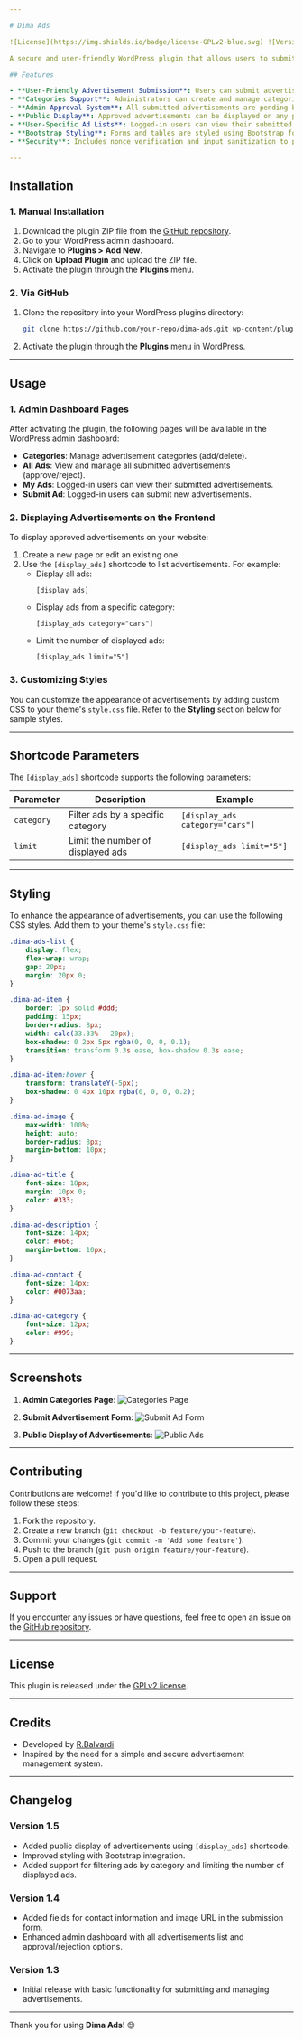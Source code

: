 ```yaml
---

# Dima Ads

![License](https://img.shields.io/badge/license-GPLv2-blue.svg) ![Version](https://img.shields.io/badge/version-1.5-green.svg)

A secure and user-friendly WordPress plugin that allows users to submit advertisements with categories, contact information, images, and descriptions. The plugin uses Bootstrap for styling and provides a seamless experience for both administrators and users.

## Features

- **User-Friendly Advertisement Submission**: Users can submit advertisements with a title, description, contact information, and an image URL.
- **Categories Support**: Administrators can create and manage categories for better organization of advertisements.
- **Admin Approval System**: All submitted advertisements are pending by default and require admin approval before being displayed publicly.
- **Public Display**: Approved advertisements can be displayed on any page or post using a shortcode (`[display_ads]`).
- **User-Specific Ad Lists**: Logged-in users can view their submitted advertisements in the WordPress dashboard.
- **Bootstrap Styling**: Forms and tables are styled using Bootstrap for a clean and modern look.
- **Security**: Includes nonce verification and input sanitization to prevent security vulnerabilities.

---
```


## Installation

### 1. Manual Installation
1. Download the plugin ZIP file from the [GitHub repository](https://github.com/your-repo/dima-ads).
2. Go to your WordPress admin dashboard.
3. Navigate to **Plugins > Add New**.
4. Click on **Upload Plugin** and upload the ZIP file.
5. Activate the plugin through the **Plugins** menu.

### 2. Via GitHub
1. Clone the repository into your WordPress plugins directory:
   ```bash
   git clone https://github.com/your-repo/dima-ads.git wp-content/plugins/dima-ads
   ```
2. Activate the plugin through the **Plugins** menu in WordPress.

---

## Usage

### 1. Admin Dashboard Pages
After activating the plugin, the following pages will be available in the WordPress admin dashboard:

- **Categories**: Manage advertisement categories (add/delete).
- **All Ads**: View and manage all submitted advertisements (approve/reject).
- **My Ads**: Logged-in users can view their submitted advertisements.
- **Submit Ad**: Logged-in users can submit new advertisements.

### 2. Displaying Advertisements on the Frontend
To display approved advertisements on your website:
1. Create a new page or edit an existing one.
2. Use the `[display_ads]` shortcode to list advertisements. For example:
   - Display all ads:
     ```plaintext
     [display_ads]
     ```
   - Display ads from a specific category:
     ```plaintext
     [display_ads category="cars"]
     ```
   - Limit the number of displayed ads:
     ```plaintext
     [display_ads limit="5"]
     ```

### 3. Customizing Styles
You can customize the appearance of advertisements by adding custom CSS to your theme's `style.css` file. Refer to the **Styling** section below for sample styles.

---

## Shortcode Parameters

The `[display_ads]` shortcode supports the following parameters:

| Parameter | Description                          | Example                      |
|-----------|--------------------------------------|------------------------------|
| `category`| Filter ads by a specific category   | `[display_ads category="cars"]` |
| `limit`   | Limit the number of displayed ads   | `[display_ads limit="5"]`    |

---

## Styling

To enhance the appearance of advertisements, you can use the following CSS styles. Add them to your theme's `style.css` file:

```css
.dima-ads-list {
    display: flex;
    flex-wrap: wrap;
    gap: 20px;
    margin: 20px 0;
}

.dima-ad-item {
    border: 1px solid #ddd;
    padding: 15px;
    border-radius: 8px;
    width: calc(33.33% - 20px);
    box-shadow: 0 2px 5px rgba(0, 0, 0, 0.1);
    transition: transform 0.3s ease, box-shadow 0.3s ease;
}

.dima-ad-item:hover {
    transform: translateY(-5px);
    box-shadow: 0 4px 10px rgba(0, 0, 0, 0.2);
}

.dima-ad-image {
    max-width: 100%;
    height: auto;
    border-radius: 8px;
    margin-bottom: 10px;
}

.dima-ad-title {
    font-size: 18px;
    margin: 10px 0;
    color: #333;
}

.dima-ad-description {
    font-size: 14px;
    color: #666;
    margin-bottom: 10px;
}

.dima-ad-contact {
    font-size: 14px;
    color: #0073aa;
}

.dima-ad-category {
    font-size: 12px;
    color: #999;
}
```

---

## Screenshots

1. **Admin Categories Page**:
   ![Categories Page](https://via.placeholder.com/800x400?text=Categories+Page)

2. **Submit Advertisement Form**:
   ![Submit Ad Form](https://via.placeholder.com/800x400?text=Submit+Ad+Form)

3. **Public Display of Advertisements**:
   ![Public Ads](https://via.placeholder.com/800x400?text=Public+Ads)

---

## Contributing

Contributions are welcome! If you'd like to contribute to this project, please follow these steps:

1. Fork the repository.
2. Create a new branch (`git checkout -b feature/your-feature`).
3. Commit your changes (`git commit -m 'Add some feature'`).
4. Push to the branch (`git push origin feature/your-feature`).
5. Open a pull request.

---

## Support

If you encounter any issues or have questions, feel free to open an issue on the [GitHub repository](https://github.com/your-repo/dima-ads/issues).

---

## License

This plugin is released under the [GPLv2 license](https://www.gnu.org/licenses/gpl-2.0.html).

---

## Credits

- Developed by [R.Balvardi](https://github.com/balvardi)
- Inspired by the need for a simple and secure advertisement management system.

---

## Changelog

### Version 1.5
- Added public display of advertisements using `[display_ads]` shortcode.
- Improved styling with Bootstrap integration.
- Added support for filtering ads by category and limiting the number of displayed ads.

### Version 1.4
- Added fields for contact information and image URL in the submission form.
- Enhanced admin dashboard with all advertisements list and approval/rejection options.

### Version 1.3
- Initial release with basic functionality for submitting and managing advertisements.

---

Thank you for using **Dima Ads**! 😊

